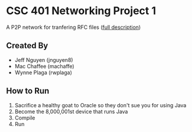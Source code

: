 # CSC 401 Networking Project 1

A P2P network for tranfering RFC files ([full description](https://moodle-courses1819.wolfware.ncsu.edu/pluginfile.php/1154226/mod_assign/introattachment/0/proj1.pdf))

## Created By
* Jeff Nguyen (jnguyen8)
* Mac Chaffee (machaffe)
* Wynne Plaga (rwplaga)

## How to Run
1. Sacrifice a healthy goat to Oracle so they don't sue you for using Java
2. Become the 8,000,001st device that runs Java
3. Compile
4. Run
